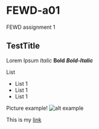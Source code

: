 # FEWD-a01
FEWD assignment 1

## TestTitle

Lorem Ipsum *Italic* **Bold** _**Bold-Italic**_


List

* List 1
* List 1
* List 1

Picture example!
![alt example](https://cdn-images-1.medium.com/max/1600/1*AtdHB33MnVScNv8NbzgcOw.jpeg)


This is my [link](http://www.google.com)
